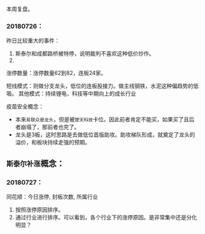 
本周复盘。

### 20180726：
昨日比较重大的事件：
1. 斯泰尔和成都路桥被特停，说明裁判不喜欢这种低价炒作。
2. 

涨停数量：涨停数量62到82，连板24家。

短线模式：则做分支龙头，低位的连板股接力。做主线钢铁，水泥这种偏趋势的低吸。
其他模式：持续锂电，科技等中期向上的成长行业

疫苗安全概念：
- 本来`易联众是龙头`，但是被`楚天科技`卡位。因此前者肯定不能买，如果买了且后者崩塌了，那前者也完了。
- 龙头是3板，这时思路是去做低位首版助攻。助攻梯队形成，就奠定了龙头的溢价，和板块持续走强的预期。

`斯泰尔补涨`概念：
- 

### 20180727：
同花顺：今日涨停, 封板次数, 所属行业
1. 按照涨停原因排序。
2. 通过行业进行排序。可以看到，各个行业下的涨停原因。是非常集中还是分化明显？

